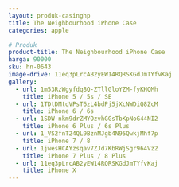 ```yaml
---
layout: produk-casinghp
title: The Neighbourhood iPhone Case
categories: apple

# Produk
product-title: The Neighbourhood iPhone Case
harga: 90000
sku: hn-0643
image-drive: 11eq3pLrcAB2yEW14RQRSKGdJmTYfvKaj
gallery:
  - url: 1m53RzWgyfdq8Q-ZTllGloYZM-fyKHQMh
    title: iPhone 5 / 5s / SE
  - url: 1TDtDMtqVPsT6zL4bdPj5jXcNWDiQ8ZcM
    title: iPhone 6 / 6s
  - url: 1SDW-nkm9drZMYOzvhGGsTbKpNoG44NI2
    title: iPhone 6 Plus / 6s Plus
  - url: 1_VS2fnT24QL9BznMJgb4N95QwkjMhf7p
    title: iPhone 7 / 8
  - url: 1jwesHCAYzsqav7ZJd7KbRWjSgr964Vz2
    title: iPhone 7 Plus / 8 Plus
  - url: 11eq3pLrcAB2yEW14RQRSKGdJmTYfvKaj
    title: iPhone X
---
```

